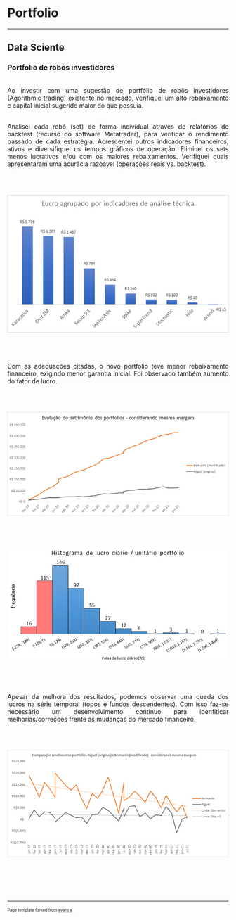 # Portfolio
---
## Data Sciente

### Portfolio de robôs investidores

<div style="text-align: justify">

<br> Ao investir com uma sugestão de portfólio de robôs investidores (Agorithmic trading) existente no mercado, verifiquei um alto rebaixamento e capital inicial sugerido maior do que possuía. <br>

<br> Analisei cada robô (set) de forma individual através de relatórios de backtest (recurso do software Metatrader), para verificar o rendimento passado de cada estratégia. Acrescentei outros indicadores financeiros, ativos e diversifiquei os tempos gráficos de operação. Eliminei os sets menos lucrativos e/ou com os maiores rebaixamentos. Verifiquei quais apresentaram uma acurácia razoável (operações reais vs. backtest). <br>

<br><br> <center><img src="images/fig_indicators.png"/></center> <br><br>

<br> Com as adequações citadas, o novo portfólio teve menor rebaixamento financeiro, exigindo menor garantia inicial. Foi observado também aumento do fator de lucro. <br>
  
<br><br> <center><img src="images/fig_networth.png"></center> <br><br>
<br><br> <center><img src="images/fig_histogram.png"/></center> <br><br>

<br> Apesar da melhora dos resultados, podemos observar uma queda dos lucros na série temporal (topos e fundos descendentes). Com isso faz-se necessário um desenvolvimento contínuo para idenfiticar melhorias/correções frente às mudanças do mercado financeiro. <br>

<br><br> <center><img src="images/fig_profits.png"/></center> <br><br>
  
</div>
<br><br>

---
<p style="font-size:9px">Page template forked from <a href="https://github.com/evanca/quick-portfolio">evanca</a></p>
<!-- Remove above link if you don't want to attibute -->
